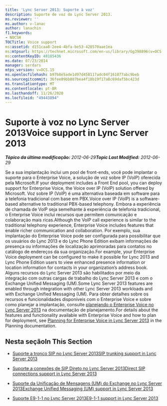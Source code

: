 ```yaml
---
title: 'Lync Server 2013: Suporte à voz'
description: Suporte de voz do Lync Server 2013.
ms.reviewer: ''
ms.author: v-lanac
author: lanachin
f1.keywords:
- NOCSH
TOCTitle: Voice support
ms:assetid: d151caa8-2ee4-4bfa-be53-428570aae1ea
ms:mtpsurl: https://technet.microsoft.com/en-us/library/Gg398896(v=OCS.15)
ms:contentKeyID: 48185436
ms.date: 07/23/2014
manager: serdars
mtps_version: v=OCS.15
ms.openlocfilehash: b97b8e5ade1d97d458117adc04f161077abc9beb
ms.sourcegitcommit: 36fee89bb887bea4f18b19f17a8c69daf5bc423d
ms.translationtype: MT
ms.contentlocale: pt-BR
ms.lasthandoff: 11/26/2020
ms.locfileid: "49443894"
---
```

# <a name="voice-support-in-lync-server-2013"></a><span data-ttu-id="5d2e2-103">Suporte à voz no Lync Server 2013</span><span class="sxs-lookup"><span data-stu-id="5d2e2-103">Voice support in Lync Server 2013</span></span>

<div data-xmlns="http://www.w3.org/1999/xhtml">

<div class="topic" data-xmlns="http://www.w3.org/1999/xhtml" data-msxsl="urn:schemas-microsoft-com:xslt" data-cs="https://msdn.microsoft.com/">

<div data-asp="https://msdn2.microsoft.com/asp">



</div>

<div id="mainSection">

<div id="mainBody"><span data-ttu-id="5d2e2-104">

<span> </span></span><span class="sxs-lookup"><span data-stu-id="5d2e2-104">

<span> </span></span></span>

<span data-ttu-id="5d2e2-105">_**Tópico da última modificação:** 2012-06-29_</span><span class="sxs-lookup"><span data-stu-id="5d2e2-105">_**Topic Last Modified:** 2012-06-29_</span></span>

<span data-ttu-id="5d2e2-106">Se a sua implantação inclui um pool de front-ends, você pode implantar o suporte para o Enterprise Voice, a solução de voz sobre IP (VoIP) oferecida pela Microsoft.</span><span class="sxs-lookup"><span data-stu-id="5d2e2-106">If your deployment includes a Front End pool, you can deploy support for Enterprise Voice, the Voice over IP (VoIP) solution offered by Microsoft.</span></span> <span data-ttu-id="5d2e2-107">Voz sobre IP (VoIP) é uma alternativa baseada em software para a telefonia tradicional com base em PBX.</span><span class="sxs-lookup"><span data-stu-id="5d2e2-107">Voice over IP (VoIP) is a software-based alternative to traditional PBX-based telephony.</span></span> <span data-ttu-id="5d2e2-108">Embora a experiência de chamada de VoIP seja semelhante à experiência de telefonia tradicional, o Enterprise Voice inclui recursos que permitem comunicação e colaboração mais ricas.</span><span class="sxs-lookup"><span data-stu-id="5d2e2-108">Although the VoIP call experience is similar to the traditional telephony experience, Enterprise Voice includes features that enable richer communication and collaboration.</span></span> <span data-ttu-id="5d2e2-109">Por exemplo, sua implantação do Enterprise Voice pode ser configurada para possibilitar que os usuários do Lync 2013 e do Lync Phone Edition exibam informações de presença ou informações de localização aprimoradas para contatos no catálogo de endereços da sua organização.</span><span class="sxs-lookup"><span data-stu-id="5d2e2-109">For example, your Enterprise Voice deployment can be configured to make it possible for Lync 2013 and Lync Phone Edition users to view enhanced presence information or location information for contacts in your organization’s address book.</span></span> <span data-ttu-id="5d2e2-110">Alguns recursos do Lync Server 2013 são habilitados por meio da integração com outras cargas de trabalho do Lync Server 2013 e com o Exchange Unified Messaging (UM).</span><span class="sxs-lookup"><span data-stu-id="5d2e2-110">Some Lync Server 2013 features are enabled through integration with other Lync Server 2013 workloads and with Exchange Unified Messaging (UM).</span></span> <span data-ttu-id="5d2e2-111">Para obter detalhes sobre os recursos e funcionalidades disponíveis com o Enterprise Voice e sobre como planejar a implantação, consulte [planejando o Enterprise Voice no Lync Server 2013](lync-server-2013-planning-for-enterprise-voice.md) na documentação de planejamento.</span><span class="sxs-lookup"><span data-stu-id="5d2e2-111">For details about the features and functionality available with Enterprise Voice and how to plan for deployment, see [Planning for Enterprise Voice in Lync Server 2013](lync-server-2013-planning-for-enterprise-voice.md) in the Planning documentation.</span></span>

<div>

## <a name="in-this-section"></a><span data-ttu-id="5d2e2-112">Nesta seção</span><span class="sxs-lookup"><span data-stu-id="5d2e2-112">In This Section</span></span>

  - [<span data-ttu-id="5d2e2-113">Suporte a tronco SIP no Lync Server 2013</span><span class="sxs-lookup"><span data-stu-id="5d2e2-113">SIP trunking support in Lync Server 2013</span></span>](lync-server-2013-sip-trunking-support.md)

  - [<span data-ttu-id="5d2e2-114">Suporte a conexões de SIP Direto no Lync Server 2013</span><span class="sxs-lookup"><span data-stu-id="5d2e2-114">Direct SIP connections support in Lync Server 2013</span></span>](lync-server-2013-direct-sip-connections-support.md)

  - [<span data-ttu-id="5d2e2-115">Suporte da Unificação de Mensagens (UM) do Exchange no Lync Server 2013</span><span class="sxs-lookup"><span data-stu-id="5d2e2-115">Exchange Unified Messaging (UM) support in Lync Server 2013</span></span>](lync-server-2013-exchange-unified-messaging-um-support.md)

  - [<span data-ttu-id="5d2e2-116">Suporte E9-1-1 no Lync Server 2013</span><span class="sxs-lookup"><span data-stu-id="5d2e2-116">E9-1-1 support in Lync Server 2013</span></span>](lync-server-2013-e9-1-1-support.md)

<span data-ttu-id="5d2e2-117"></div>

</div>

<span> </span>

</div>

</div>

</span><span class="sxs-lookup"><span data-stu-id="5d2e2-117"></div>

</div>

<span> </span>

</div>

</div>

</span></span></div>


